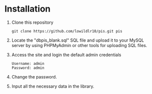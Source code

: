 # Installation

1. Clone this repository
   ```
   git clone https://github.com/lowildlr10/pis.git pis
   ```
   
2. Locate the "dbpis_blank.sql" SQL file and upload it to
   your MySQL server by using PHPMyAdmin or other 
   tools for uploading SQL files.
   
3. Access the site and login the default admin credentials
   
   ```
   Username: admin
   Password: admin
   ```
   
4. Change the password.
   
5. Input all the necessary data in the library.
